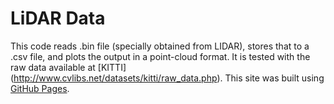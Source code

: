 # LiDAR Data
This code reads .bin file (specially obtained from LIDAR), stores that to a .csv file, and plots the output in a point-cloud format.
It is tested with the raw data available at [KITTI] (http://www.cvlibs.net/datasets/kitti/raw_data.php). This site was built using [GitHub Pages](https://pages.github.com/).


